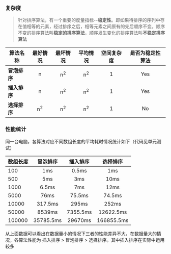 ### 复杂度

> 针对排序算法，有一个重要的度量指标--**稳定性**。即如果待排序的序列中存在值相等的元素，经过排序之后，相等元素之间原有的先后顺序不变。顺序不变的排序算法叫**稳定的排序算法**，顺序发生变化的排序算法叫**不稳定排序算法**

| 算法名称               | 最好情况        | 最坏情况             | 平均情况             | 空间复杂度  | 是否为稳定性算法 | 
| --------------------- | :-------------: | :-----------------: | :-----------------: | :-------:  | :-------------: |
| **冒泡排序**           | n               | n<sup>2</sup>       | n<sup>2</sup>       | 1          | Yes            | 
| **插入排序**           | n               | n<sup>2</sup>       | n<sup>2</sup>       | 1          | Yes            | 
| **选择排序**           | n<sup>2</sup>    | n<sup>2</sup>      | n<sup>2</sup>       | 1          | No             |

### 性能统计

同一台电脑，各算法对应不同数组长度的平均耗时情况统计如下（代码见单元测试）

| 数组长度               | 冒泡排序        | 插入排序             | 选择排序             |
| --------------------- | :-------------: | :-----------------: | :-----------------: |
| 100                   | 1ms             | 0.5ms               | 1ms                 | 
| 500                   | 5ms             | 3ms                 | 10ms                | 
| 1000                  | 6.5ms           | 7ms                 | 12ms                | 
| 5000                  | 76ms            | 75.5ms              | 74.5ms              | 
| 10000                 | 317.5ms         | 295ms               | 252ms               | 
| 50000                 | 8539ms          | 7355.5ms            | 12622.5ms           | 
| 100000                | 35785.5ms       | 29670ms             | 166855.5ms          | 

从上面数据可以看出在数据量小的情况下三者的性能差异不大，在数据量大的情况，各算法性能为 插入排序 > 冒泡排序 > 选择排序。其中插入排序在实际中运用较多